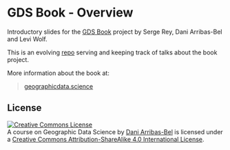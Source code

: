 # GDS Book - Overview

Introductory slides for the [GDS Book](https://geographicdata.science) project
by Serge Rey, Dani Arribas-Bel and Levi Wolf.

This is an evolving [repo](https://darribas.org/gdsbook_overview) serving and keeping track of talks about the book project.

More information about the book at:

> [geographicdata.science](https://geographicdata.science)

## License

<a rel="license" href="http://creativecommons.org/licenses/by-sa/4.0/"><img alt="Creative Commons License" style="border-width:0" src="https://i.creativecommons.org/l/by-sa/4.0/88x31.png" /></a><br /><span xmlns:dct="http://purl.org/dc/terms/" property="dct:title">A course on Geographic Data Science</span> by <a xmlns:cc="http://creativecommons.org/ns#" href="http://darribas.org" property="cc:attributionName" rel="cc:attributionURL">Dani Arribas-Bel</a> is licensed under a <a rel="license" href="http://creativecommons.org/licenses/by-sa/4.0/">Creative Commons Attribution-ShareAlike 4.0 International License</a>.
